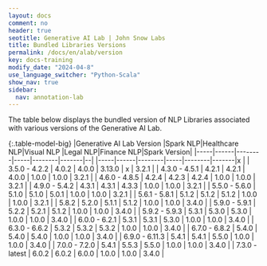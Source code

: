 ```yaml
---
layout: docs
comment: no
header: true
seotitle: Generative AI Lab | John Snow Labs
title: Bundled Libraries Versions
permalink: /docs/en/alab/version
key: docs-training
modify_date: "2024-04-8"
use_language_switcher: "Python-Scala"
show_nav: true
sidebar:
  nav: annotation-lab
---
```


The table below displays the bundled version of NLP Libraries associated with various versions of the Generative AI Lab.

{:.table-model-big}
|Generative AI Lab Version |Spark NLP|Healthcare NLP|Visual NLP |Legal NLP|Finance NLP|Spark Version|
|-----|------|--------|-----|--------|-------|--|
|-----|------|--------|-----|--------|-------|x |
| 3.5.0 - 4.2.2 | 4.0.2 | 4.0.0 | 3.13.0 |  x | 3.2.1 |
| 4.3.0 - 4.5.1 | 4.2.1 | 4.2.1 | 4.0.0 | 1.0.0 | 1.0.0 | 3.2.1 |
| 4.6.0 - 4.8.5 | 4.2.4 | 4.2.3 | 4.2.4 | 1.0.0 | 1.0.0 | 3.2.1 |
| 4.9.0 - 5.4.2 | 4.3.1 | 4.3.1 | 4.3.3 | 1.0.0 | 1.0.0 | 3.2.1 |
| 5.5.0 - 5.6.0 | 5.1.0 | 5.1.0 | 5.0.1 | 1.0.0 | 1.0.0 | 3.2.1 |
| 5.6.1 - 5.8.1 | 5.1.2 | 5.1.2 | 5.1.2 | 1.0.0 | 1.0.0 | 3.2.1 |
| 5.8.2 | 5.2.0 | 5.1.1 | 5.1.2 | 1.0.0 | 1.0.0 | 3.4.0 |
| 5.9.0 - 5.9.1 | 5.2.2 | 5.2.1 | 5.1.2 | 1.0.0 | 1.0.0 | 3.4.0 |
| 5.9.2 - 5.9.3 | 5.3.1 | 5.3.0 | 5.3.0 | 1.0.0 | 1.0.0 | 3.4.0 |
| 6.0.0 - 6.2.1 | 5.3.1 | 5.3.1 | 5.3.0 | 1.0.0 | 1.0.0 | 3.4.0 |
| 6.3.0 - 6.6.2 | 5.3.2 | 5.3.2 | 5.3.2 | 1.0.0 | 1.0.0 | 3.4.0 |
| 6.7.0 - 6.8.2 | 5.4.0 | 5.4.0 | 5.4.0 | 1.0.0 | 1.0.0 | 3.4.0 |
| 6.9.0 - 6.11.3 | 5.4.1 | 5.4.1 | 5.5.0 | 1.0.0 | 1.0.0 | 3.4.0 |
| 7.0.0 - 7.2.0 | 5.4.1 | 5.5.3 | 5.5.0 | 1.0.0 | 1.0.0 | 3.4.0 |
| 7.3.0 - latest | 6.0.2 | 6.0.2 | 6.0.0 | 1.0.0 | 1.0.0 | 3.4.0 |